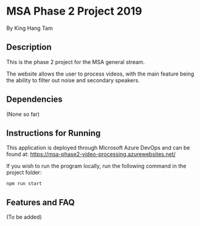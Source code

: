 # MSA Phase 2 Project 2019

By King Hang Tam

## Description

This is the phase 2 project for the MSA general stream.

The website allows the user to process videos, with the main feature being the ability to filter out noise and secondary speakers.

## Dependencies

(None so far)

## Instructions for Running

This application is deployed through Microsoft Azure DevOps and can be found at: https://msa-phase2-video-processing.azurewebsites.net/

If you wish to run the program locally, run the following command in the project folder:

```
npm run start
```

## Features and FAQ

(To be added)